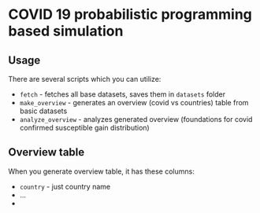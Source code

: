 # COVID 19 probabilistic programming based simulation

## Usage
There are several scripts which you can utilize:
- `fetch` - fetches all base datasets, saves them in `datasets` folder
- `make_overview` - generates an overview (covid vs countries) table from basic datasets
- `analyze_overview` - analyzes generated overview (foundations for covid confirmed susceptible gain distribution)

## Overview table
When you generate overview table, it has these columns:
- `country` - just country name
- ...
- 